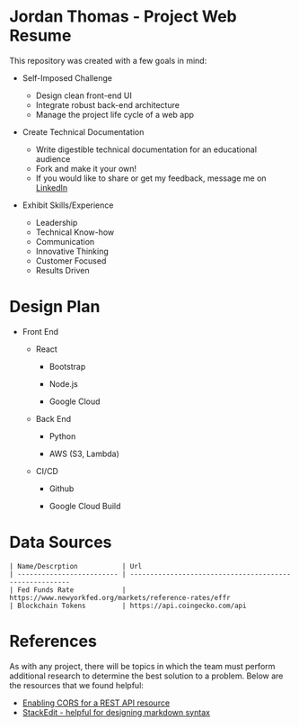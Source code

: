 # Jordan Thomas - Project Web Resume
This repository was created with a few goals in mind:

- Self-Imposed Challenge
	- Design clean front-end UI
	- Integrate robust back-end architecture
	- Manage the project life cycle of a web app

- Create Technical Documentation
	- Write digestible technical documentation for an educational audience 
	- Fork and make it your own!
	- If you would like to share or get my feedback, message me on [LinkedIn](https://www.linkedin.com/in/jordan-thomas-56787851)

- Exhibit Skills/Experience
	- Leadership
	- Technical Know-how
	- Communication
	- Innovative Thinking
	- Customer Focused
	- Results Driven
# Design Plan
- Front End

	- React

		- Bootstrap

		- Node.js

		- Google Cloud

	- Back End

		- Python

		- AWS (S3, Lambda)

	- CI/CD

		- Github

		- Google Cloud Build
# Data Sources
```
| Name/Descrption           | Url
| ------------------------- | -------------------------------------------------------
| Fed Funds Rate            | https://www.newyorkfed.org/markets/reference-rates/effr
| Blockchain Tokens         | https://api.coingecko.com/api
```
# References

As with any project, there will be topics in which the team must perform additional research to determine the best solution to a problem. Below are the resources that we found helpful:
- [Enabling CORS for a REST API resource](https://docs.aws.amazon.com/apigateway/latest/developerguide/how-to-cors.html)
- [StackEdit - helpful for designing markdown syntax](https://stackedit.io)
